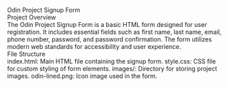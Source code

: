 Odin Project Signup Form
<br>
Project Overview
<Br>
The Odin Project Signup Form is a basic HTML form designed for user registration. It includes essential fields such as first name, last name, email, phone number, password, and password confirmation. The form utilizes modern web standards for accessibility and user experience.<br>
File Structure<BR>
index.html: Main HTML file containing the signup form.
style.css: CSS file for custom styling of form elements.
images/: Directory for storing project images.
odin-lined.png: Icon image used in the form.